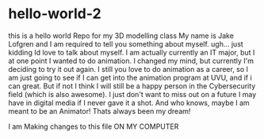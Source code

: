 # hello-world-2
this is a hello world Repo for my 3D modelling class
My name is Jake Lofgren and I am required to tell you something about myself. ugh... just kidding Id love to talk about myself. I am actually currently an IT major, but I at one point I wanted to do animation. I changed my mind, but currently I'm deciding to try it out again. I still you love to do animation as a career, so I am just going to see if I can get into the animation program at UVU, and if i can great. But if not I think I will still be a happy person in the Cybersecurity field (which is also awesome). I just don't want to miss out on a future I may have in digital media if I never gave it a shot. And who knows, maybe I am meant to be an Animator! Thats always been my dream!


I am Making changes to this file ON MY COMPUTER